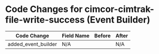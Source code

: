 # Code Changes for cimcor-cimtrak-file-write-success (Event Builder)

| Code Change | Field Name | Before | After |
|-------------|------------|--------|-------|
| added_event_builder | N/A |  | N/A |